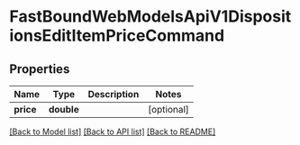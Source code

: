 # FastBoundWebModelsApiV1DispositionsEditItemPriceCommand

## Properties
Name | Type | Description | Notes
------------ | ------------- | ------------- | -------------
**price** | **double** |  | [optional] 

[[Back to Model list]](../../README.md#documentation-for-models) [[Back to API list]](../../README.md#documentation-for-api-endpoints) [[Back to README]](../../README.md)

